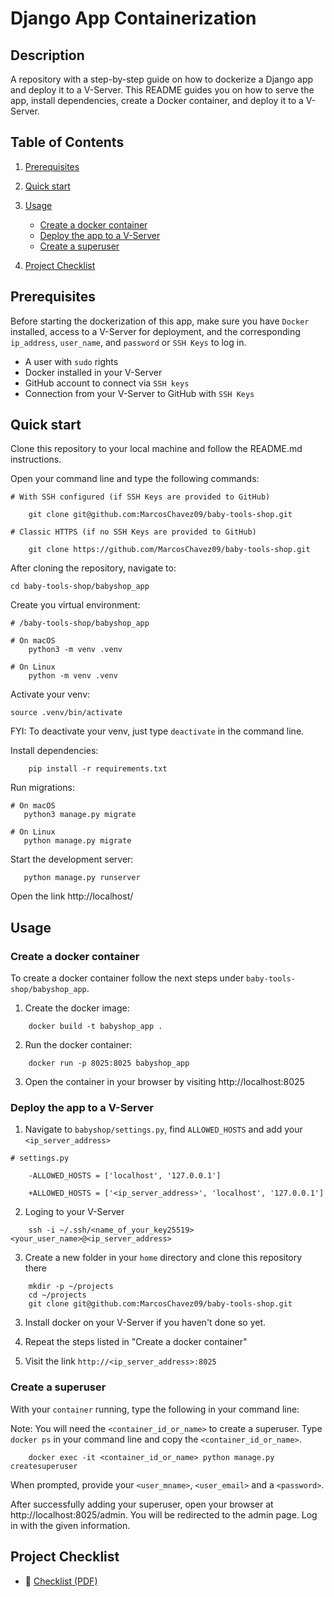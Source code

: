 # Django App Containerization

## Description
A repository with a step-by-step guide on how to dockerize a Django app and deploy it to a V-Server. This README guides you on how to serve the app, install dependencies, create a Docker container, and deploy it to a V-Server.

## Table of Contents

1. [Prerequisites](#prerequisites)
2. [Quick start](#quick-start)
3. [Usage](#usage)
    - [Create a docker container](#create-a-docker-container)
    - [Deploy the app to a V-Server](#deploy-the-app-to-a-v-server)
    - [Create a superuser](#create-a-superuser)

4. [Project Checklist](#project-checklist)

## Prerequisites

Before starting the dockerization of this app, make sure you have `Docker` installed, access to a V-Server for deployment, and the corresponding `ip_address`, `user_name`, and `password` or `SSH Keys` to log in.

- A user with `sudo` rights
- Docker installed in your V-Server
- GitHub account to connect via `SSH keys`
- Connection from your V-Server to GitHub with `SSH Keys`

## Quick start

Clone this repository to your local machine and follow the README.md instructions.

Open your command line and type the following commands:

```
# With SSH configured (if SSH Keys are provided to GitHub)

    git clone git@github.com:MarcosChavez09/baby-tools-shop.git

# Classic HTTPS (if no SSH Keys are provided to GitHub)

    git clone https://github.com/MarcosChavez09/baby-tools-shop.git
```
After cloning the repository, navigate to:

```
cd baby-tools-shop/babyshop_app
```

Create you virtual environment:

```
# /baby-tools-shop/babyshop_app

# On macOS
    python3 -m venv .venv

# On Linux
    python -m venv .venv
```

Activate your venv:
```
source .venv/bin/activate
```

FYI: To deactivate your venv, just type `deactivate` in the command line.

Install dependencies:
```
    pip install -r requirements.txt
```
Run migrations:
```
# On macOS
   python3 manage.py migrate

# On Linux
   python manage.py migrate
```
Start the development server:
```
   python manage.py runserver
```

Open the link http://localhost/

## Usage

### Create a docker container

To create a docker container follow the next steps under `baby-tools-shop/babyshop_app`.

1. Create the docker image: 

```
    docker build -t babyshop_app .
```

2. Run the docker container:
```
    docker run -p 8025:8025 babyshop_app                                        
```

3. Open the container in your browser by visiting http://localhost:8025

### Deploy the app to a V-Server

1. Navigate to `babyshop/settings.py`, find `ALLOWED_HOSTS` and add your `<ip_server_address>`

```
# settings.py

    -ALLOWED_HOSTS = ['localhost', '127.0.0.1']

    +ALLOWED_HOSTS = ['<ip_server_address>', 'localhost', '127.0.0.1']
```
2. Loging to your V-Server
```
    ssh -i ~/.ssh/<name_of_your_key25519> <your_user_name>@<ip_server_address>
```
3. Create a new folder in your `home` directory and clone this repository there
```
    mkdir -p ~/projects
    cd ~/projects
    git clone git@github.com:MarcosChavez09/baby-tools-shop.git
```

3. Install docker on your V-Server if you haven't done so yet. 

4. Repeat the steps listed in "Create a docker container"

5. Visit the link `http://<ip_server_address>:8025`

### Create a superuser

With your `container` running, type the following in your command line:

Note: You will need the `<container_id_or_name>` to create a superuser. Type `docker ps` in your command line and copy the `<container_id_or_name>`.

```
    docker exec -it <container_id_or_name> python manage.py createsuperuser
```

When prompted, provide your `<user_mname>`, `<user_email>` and a `<password>`.

After successfully adding your superuser, open your browser at http://localhost:8025/admin. You will be redirected to the admin page. Log in with the given information.

## Project Checklist

- 📄 [Checklist (PDF)](../baby-tools-shop/docs/checklist.pdf)